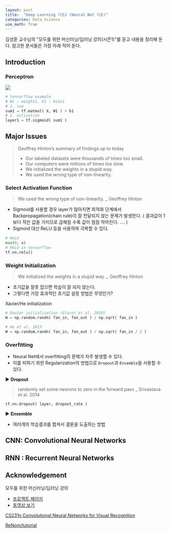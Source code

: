 ```yaml
---
layout: post
title:  "Deep Learning 기초2 (Neural Net 기초)"
categories: Data_Science
use_math: True
---
```


김성훈 교수님의 "모두를 위한 머신러닝/딥러닝 강의(시즌1)"를 듣고 내용을 정리해 둔다. 참고한 문서들은 가장 아래 적어 둔다.

## Introduction

### Perceptron

![]({{site.imgurl}}/2019-01-25/003perceptron.png)

```python
# tensorflow example
# W1 : weight1, b1 : bias1
# 1. sum
sum1 = tf.matmul( X, W1 ) + b1
# 2. activation
layer1 = tf.sigmoid( sum1 )
```

## Major Issues

> Geoffrey Hinton’s summary of findings up to today
> * Our labeled datasets were thousands of times too small.
> * Our computers were millions of times too slow.
> * We initialized the weights in a stupid way.
> * We used the wrong type of non-linearity.

### Select Activation Function

> We used the wrong type of non-linearity.
> _ Geoffrey Hinton

* Sigmoid를 사용할 경우 layer가 많아지면 최적화 단계에서 Backpropagation(chain rule)이 잘 전달되지 않는 문제가 발생한다. ( 결과값이 1보다 작은 값을 가지므로 곱해질 수록 값이 점점 작아진다. .... )
* Sigmoid 대신 ReLU 등을 사용하여 극복할 수 있다.

```python
# ReLU
max(0, x)
# ReLU in tensorflow
tf.nn.relu()
```

### Weight Initialization

> We initialized the weights in a stupid way.
> _ Geoffrey Hinton

* 초기값을 잘못 잡으면 학습이 잘 되지 않는다.
* 그렇다면 가장 효과적인 초기값 설정 방법은 무엇인가?

Xavier/He initialization

``` python
# Xavier initialization (Glorot et al. 2010)
W = np.random.randn( fan_in, fan_out ) / np.sqrt( fan_in )

# He et al. 2015
W = np.random.randn( fan_in, fan_out ) / np.sqrt( fan_in / 2 )
```

### Overfitting

* Neural Net에서 overfitting의 문제가 자주 발생할 수 있다.
* 이를 피하기 위한 Regularization의 방법으로 `Dropout`과 `Ensemble`을 사용할 수 있다.

▶ __Dropout__

> randomly set some neurons to zero in the forward pass
> _ Srivastava et al. 2014

```python
tf.nn.dropout( layer, dropout_rate )
```

▶ __Ensemble__

* 여러개의 학습결과를 합쳐서 결론을 도출하는 방법

## CNN: Convolutional Neural Networks


## RNN : Recurrent Neural Networks




## Acknowledgement

모두를 위한 머신러닝/딥러닝 강의
* [프로젝트 페이지](http://hunkim.github.io/ml/)
* [동영상 보기](https://www.youtube.com/playlist?list=PLlMkM4tgfjnLSOjrEJN31gZATbcj_MpUm)

[CS231n Convolutional Neural Networks for Visual Recognition](http://cs231n.github.io/neural-networks-1/)

[ReNom/tutorial](https://www.renom.jp/notebooks/tutorial/basic_algorithm/activation_types/notebook.html)
